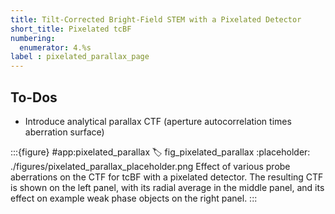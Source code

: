 ```yaml
---
title: Tilt-Corrected Bright-Field STEM with a Pixelated Detector
short_title: Pixelated tcBF
numbering:
  enumerator: 4.%s
label : pixelated_parallax_page
---
```


## To-Dos
- Introduce analytical parallax CTF (aperture autocorrelation times aberration surface)

:::{figure} #app:pixelated_parallax
:label: fig_pixelated_parallax
:placeholder: ./figures/pixelated_parallax_placeholder.png
Effect of various probe aberrations on the CTF for tcBF with a pixelated detector.
The resulting CTF is shown on the left panel, with its radial average in the middle panel, and its effect on example weak phase objects on the right panel.
:::

